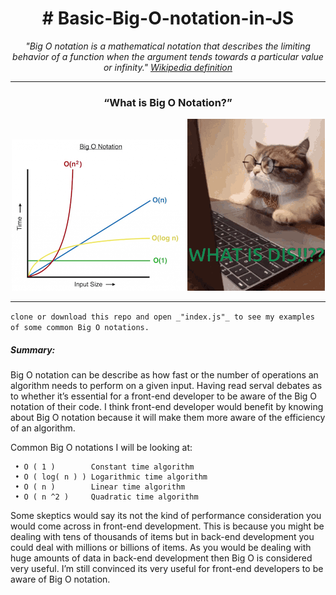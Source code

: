<div align="center">

# # Basic-Big-O-notation-in-JS

_"Big O notation is a mathematical notation that describes the limiting behavior of a function when the argument tends towards a particular value or infinity."_
<a href="https://www.buymeacoffee.com/piotrekwitek">
 _Wikipedia definition_
</a>
<hr/>

### **“What is Big O Notation?”**
  ![alt text](/img/Big-O-Notation.png)![alt text](/img/whats-dis-cat.gif)
<hr/>
</div>

```clone or download this repo and open _"index.js"_ to see my examples of some common Big O notations.```

##### **_Summary:_**
Big O notation can be describe as how fast or the number of operations an algorithm needs to perform on a given input. Having read serval debates as to whether it’s essential for a front-end developer to be aware of the Big O notation of their code. 
I think front-end developer would benefit by knowing about Big O notation because it will make them more aware of the efficiency of an algorithm.

Common Big O notations I will be looking at:
```
 • O ( 1 )        Constant time algorithm
 • O ( log( n ) ) Logarithmic time algorithm
 • O ( n )        Linear time algorithm
 • O ( n ^2 )     Quadratic time algorithm
 ```


Some skeptics would say its not the kind of performance consideration you would come across in front-end development. This is because you might be dealing with tens of thousands of items but in back-end development you could deal with millions or billions of items.  As you would be dealing with huge amounts of data in back-end development then Big O is considered very useful. I’m still convinced its very useful for front-end developers  to be aware of Big O notation.